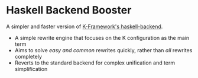 # Haskell Backend Booster

A simpler and faster version of [K-Framework's haskell-backend](../haskell-backend).

* A simple rewrite engine that focuses on the K configuration as the main term
* Aims to solve _easy and common_ rewrites quickly, rather than _all_ rewrites completely
* Reverts to the standard backend for complex unification and term simplification
